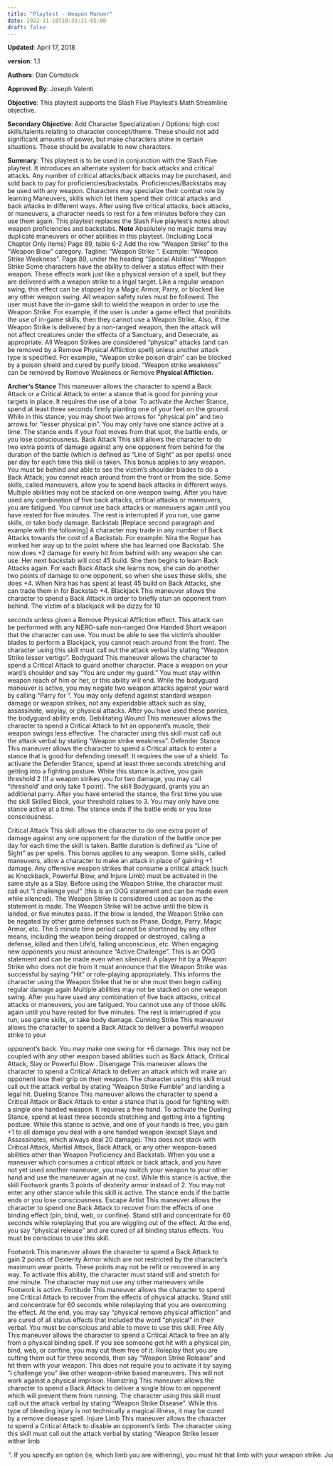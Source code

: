 ```yaml
---
title: "Playtest - Weapon Manuer"
date: 2022-11-10T10:33:21-05:00
draft: false
---
```

**Updated**:  April	17, 2018

**version**: 1.1

**Authors**:  Dan Comstock

**Approved By**: Joseph Valenti

**Objective**: This playtest supports the Slash Five Playtest’s Math Streamline objective.

**Secondary Objective**: Add Character Specialization / Options: high cost skills/talents relating to character concept/theme. These should not add significant amounts of power, but make characters shine in certain situations. These should be available to new characters.

**Summary**: This playtest is to be used in conjunction with the Slash Five playtest. It introduces an alternate system for back attacks and critical attacks. Any number of critical attacks/back attacks may be purchased, and sold back to pay for proficiencies/backstabs. Proficiencies/Backstabs may be used with any weapon. Characters may specialize their combat role by learning Maneuvers, skills which let them spend their critical attacks and back attacks in different ways. After using five critical attacks, back attacks, or maneuvers, a character needs to rest for a few minutes before they can use them again.
This playtest replaces the Slash Five playtest’s notes about weapon proficiencies and backstabs.
**Note**
Absolutely no magic items may duplicate maneuvers or other abilities in this playtest. (Including Local Chapter Only items)
Page 89, table 6-2
Add the row “Weapon Strike” to the “Weapon Blow” category.
Tagline: “Weapon Strike <Effect>”.
Example: “Weapon Strike Weakness”.
Page 89, under the heading “Special Abilities”
“Weapon Strike
Some characters have the ability to deliver a status effect with their weapon. These effects work just like a physical version of a spell, but they are delivered with a weapon strike to a legal target. Like a regular weapon
swing, this effect can be stopped by a Magic Armor, Parry, or blocked like any other weapon swing. All weapon safety rules must be followed. The user must have the in-game skill to wield the weapon in order to use the
Weapon Strike. For example, if the user is under a game effect that prohibits the use of in-game skills, then they cannot use a Weapon Strike. Also, if the Weapon Strike is delivered by a non-ranged weapon, then the attack will not affect creatures under the effects of a Sanctuary, and Desecrate, as appropriate.
All Weapon Strikes are considered “physical” attacks (and can be removed by a Remove Physical Affliction spell) unless another attack type is specified. For example, “Weapon strike poison drain” can be blocked by a poison shield and cured by purify blood. “Weapon strike weakness” can be removed by Remove Weakness or Remove
**Physical Affliction.**



**Archer’s Stance**
This maneuver allows the character to spend a Back
Attack or a Critical Attack to enter a stance that is
good for pinning your targets in place. It requires
the use of a bow. To activate the Archer Stance,
spend at least three seconds firmly planting one of
your feet on the ground.
While in this stance, you may shoot two arrows for
“physical pin” and two arrows for “lesser physical
pin”.
You may only have one stance active at a time. The
stance ends if your foot moves from that spot, the
battle ends, or you lose consciousness.
Back Attack
This skill allows the character to do two extra points
of damage against any one opponent from behind
for the duration of the battle (which is defined as
“Line of Sight” as per spells) once per day for each
time this skill is taken. This bonus applies to any
weapon.	You must be behind and able to see the
victim’s shoulder blades to do a Back Attack; you
cannot reach around from the front or from the
side.
Some skills, called maneuvers, allow you to spend
back attacks in different ways. Multiple abilities
may not be stacked on one weapon swing.
After you have used any combination of five back
attacks, critical attacks or maneuvers, you are
fatigued. You cannot use back attacks or maneuvers
again until you have rested for five minutes. The
rest is interrupted if you run, use game skills, or
take body damage.
Backstab
[Replace second paragraph and example with the
following]
A character may trade in any number of Back
Attacks towards the cost of a Backstab.
For example: Nira the Rogue has worked her way up
to the point where she has learned one Backstab.
She now does +2 damage for every hit from behind
with any weapon she can use. Her next backstab
will cost 45 build. She then begins to learn Back
Attacks again. For each Back Attack she learns now,
she can do another two points of damage to one
opponent, so when she uses these skills, she does
+4. When Nira has has spent at least 45 build on
Back Attacks, she can trade them in for Backstab
+4.
Blackjack
This maneuver allows the character to spend a Back
Attack in order to briefly stun an opponent from
behind. The victim of a blackjack will be dizzy for 10

seconds unless given a Remove Physical Affliction
effect. This attack can be performed with any
NERO-safe non-ranged One Handed Short weapon
that the character can use. You must be able to see
the victim’s shoulder blades to perform a Blackjack,
you cannot reach around from the front. The
character using this skill must call out the attack
verbal by stating “Weapon Strike lesser vertigo”.
Bodyguard
This maneuver allows the character to spend a
Critical Attack to guard another character. Place a
weapon on your ward’s shoulder and say “You are
under my guard.” You must stay within weapon
reach of him or her, or this ability will end. While
the bodyguard maneuver is active, you may negate
two weapon attacks against your ward by calling
“Parry for <name>”. You may only defend against
standard weapon damage or weapon strikes, not
any expendable attack such as slay, assassinate,
waylay, or physical attacks. After you have used
these parries, the bodyguard ability ends.
Debilitating Wound
This maneuver allows the character to spend a
Critical Attack to hit an opponent’s muscle, their
weapon swings less effective. The character using
this skill must call out the attack verbal by stating
“Weapon strike weakness”.
Defender Stance
This maneuver allows the character to spend a
Critical attack to enter a stance that is good for
defending oneself. It requires the use of a shield. To
activate the Defender Stance, spend at least three
seconds stretching and getting into a fighting
posture.
White this stance is active, you gain threshold 2 (If a
weapon strikes you for two damage, you may call
“threshold’ and only take 1 point). The skill
Bodyguard, grants you an additional parry. After
you have entered the stance, the first time you use
the skill Skilled Block, your threshold raises to 3.
You may only have one stance active at a time. The
stance ends if the battle ends or you lose
consciousness.


Critical Attack
This skill allows the character to do one extra point
of damage against any one opponent for the
duration of the battle once per day for each time
the skill is taken. Battle duration is defined as “Line
of Sight” as per spells. This bonus applies to any
weapon.
Some skills, called maneuvers, allow a character to
make an attack in place of gaining +1 damage.
Any offensive weapon strikes that consume a
critical attack (such as Knockback, Powerful Blow,
and Injure Limb) must be activated in the same
style as a Slay. Before using the Weapon Strike, the
character must call out “I challenge you!” (this is an
OOG statement and can be made even while
silenced). The Weapon Strike is considered used as
soon as the statement is made. The Weapon Strike
will be active until the blow is landed, or five
minutes pass. If the blow is landed, the Weapon
Strike can be negated by other game defenses such
as Phase, Dodge, Parry, Magic Armor, etc. The 5
minute time period cannot be shortened by any
other means, including the weapon being dropped
or destroyed, calling a defense, killed and then
Life’d, falling unconscious, etc. When engaging new
opponents you must announce “Active Challenge”.
This is an OOG statement and can be made even
when silenced. A player hit by a Weapon Strike who
does not die from it must announce that the
Weapon Strike	was successful by saying “Hit”	or
role-playing appropriately. This informs the
character using the Weapon Strike that he or she
must then begin calling regular damage again
Multiple abilities may not be stacked on one
weapon swing.
After you have used any combination of five back
attacks, critical attacks or maneuvers, you are
fatigued. You cannot use any of those skills again
until you have rested for five minutes. The rest is
interrupted if you run, use game skills, or take body
damage.
Cunning Strike
This maneuver allows the character to spend a Back
Attack to deliver a powerful weapon strike to your


opponent’s back. You may make one swing for +6
damage. This may not be coupled with any other
weapon based abilities such as Back Attack, Critical
Attack, Slay or Powerful Blow .
Disengage
This maneuver allows the character to spend a
Critical Attack to deliver an attack which will make
an opponent lose their grip on their weapon. The
character using this skill must call out the attack
verbal by stating “Weapon Strike Fumble” and
landing a legal hit.
Dueling Stance
This maneuver allows the character to spend a
Critical Attack or Back Attack to enter a stance that
is good for fighting with a single one handed
weapon. It requires a free hand. To activate the
Dueling Stance, spend at least three seconds
stretching and getting into a fighting posture.
While this stance is active, and one of your hands is
free, you gain +1 to all damage you deal with a one
handed weapon (except Slays and Assassinates,
which always deal 20 damage). This does not stack
with Critical Attack, Martial Attack, Back Attack, or
any other weapon-based abilities other than
Weapon Proficiency and Backstab. When you use a
maneuver which consumes a critical attack or back
attack, and you have not yet used another
maneuver, you may switch your weapon to your
other hand and use the maneuver again at no cost.
While this stance is active, the skill Footwork grants
3 points of dexterity armor instead of 2.
You may not enter any other stance while this skill
is active. The stance ends if the battle ends or you
lose consciousness.
Escape Artist
This maneuver allows the character to spend one
Back Attack to recover from the effects of one
binding effect (pin, bind, web, or confine). Stand
still and concentrate for 60 seconds while
roleplaying that you are wiggling out of the effect.
At the end, you say “physical release” and are cured
of all binding status effects. You must be conscious
to use this skill.

Footwork
This maneuver allows the character to spend a Back
Attack to gain 2 points of Dexterity Armor which are
not restricted by the character’s maximum wear
points. These points may not be refit or recovered
in any way. To activate this ability, the character
must stand still and stretch for one minute. The
character may not use any other maneuvers while
Footwork is active.
Fortitude
This maneuver allows the character to spend one
Critical Attack to recover from the effects of
physical attacks. Stand still and concentrate for 60
seconds while roleplaying that you are overcoming
the effect. At the end, you may say “physical
remove physical affliction” and are cured of all
status effects that included the word “physical” in
their verbal. You must be conscious and able to
move to use this skill.
Free Ally
This maneuver allows the character to spend a
Critical Attack to free an ally from a physical binding
spell. If you see someone get hit with a physical pin,
bind, web, or confine, you may cut them free of it.
Roleplay that you are cutting them out for three
seconds, then say “Weapon Strike Release” and hit
them with your weapon. This does not require you
to activate it by saying “I challenge you” like other
weapon-strike based maneuvers. This will not work
against a physical imprison.
Hamstring
This maneuver allows the character to spend a Back
Attack to deliver a single blow to an opponent
which will prevent them from running. The
character using this skill must call out the attack
verbal by stating “Weapon Strike Disease”. While
this type of bleeding injury is not technically a
magical illness, it may be cured by a remove disease
spell.
Injure Limb
This maneuver allows the character to spend a
Critical Attack to disable an opponent’s limb. The
character using this skill must call out the attack
verbal by stating “Weapon Strike lesser wither limb
<option>”. If you specify an option (ie, which limb


you are withering), you must hit that limb with your
weapon strike.
Juggler Stance
This maneuver allows the character to spend a Back
Attack to enter a stance that is good for throwing
weapons with deadly accuracy. It requires the use
of thrown weapons. To activate the Juggler Stance,
spend at least three seconds firmly planting one of
your feet on the ground.
While in this stance, you may toss a weapon up in
the air and catch it to “get a good grip” on it. Then
you may throw it using your backstab damage. The
weapon must travel at least six inches up in the air
for you to get a good grip. You may only have a
good grip on one weapon at a time.
You may only have one stance active at a time. The
stance ends if your foot moves from that spot, the
battle ends, or you lose consciousness.
Knockback
This maneuver allows the character to spend a
Critical Attack to push an opponent away. The
character using this skill must call out the attack
verbal by stating “Weapon Strike Repel”. The
attacker is also thrown off balance and may not
advance towards the target or attack them until
they have finished moving away. The attacker may
not sustain the effect by holding up his hand (as per
the Repel spell), so after the target has moved back
10 feet, they may advance again.
Martial Attack
This skill allows the character to do one extra point
of damage against all opponents for the duration of
the battle once per day for each time the skill is
taken. Battle duration is defined as “Line of Sight”
as per spells. This skill stacks with the +1 damage
gained from a critical attack.
When you activate this skill, you gain two free
Critical Attacks to pay for maneuvers you know.
These must be spent on two different maneuvers –
if you do not know at least two maneuvers, you
cannot benefit from both attacks. If the battle ends,
these maneuvers are lost.
A character may trade three Critical Attacks to buy

a Martial Attack. Both Critical Attacks and Martial
Attacks may be sold to pay for a Weapon
Proficiency.
Martial Recovery
If all your Critical Attacks are expended, you may
meditate for 60 seconds to restore 1 Critical Attack.
Muffling Strike
This maneuver allows the character to spend a Back
Attack to deliver a blow to an opponent which will
wind them and keep them from speaking. The
character using this skill must call out the attack
verbal by stating “Weapon Strike lesser silence”.
Powerful Blow
This maneuver allows the character to spend a
Critical Attack to deliver a strong hit. The character
may make one swing for +3 damage. This may not
be coupled with any other weapon based abilities
such as Critical Attack.
Powerful Stance
This maneuver allows the character to spend a
Critical attack to enter a stance that is good for
delivering heavy, powerful blows. It requires the
use of a two handed weapon. To activate the
Powerful Stance, spend at least three seconds
stretching and getting into a fighting posture.
While this stance is active, you gain +1 to all
damage you deal with a two handed weapon
(except Slays and Assassinates, which always deal
20 damage). This stacks with damage from Weapon
Proficiency and Backstab, but does not stack with
Critical Attack or Martial Attack. The skill
Knockback may be delivered as a "physical strike"
instead of a "weapon strike".	The skill Powerful
Blow deals +4 damage instead of +3.
You may only have one stance active at a time. The
stance ends if the battle ends or you lose
consciousness.
Skilled Block
This maneuver allows the character to spend a
Critical Attack to call “Parry” instead of being
affected by a Weapon Strike or one swing of
standard weapon damage. You must be using a


weapon or shield. This may not be used against a
slay, assassinate, waylay, spellstrike, or physical
strike.	This skill can only be used against physical
attacks from boffer weapons or arrows.
Strong-arm
This skill provides a Half-Orc or Half Ogre 3 critical
attacks per day.
Subtle Recovery
If all your Back Attacks are expended, you may
meditate for 60 seconds to restore 1 Back Attack.
Stealth Attack
This skill allows the character to do two extra points
of damage from behind against all opponents for
the duration of the battle once per day for each
time the skill is taken. Battle duration is defined as
“Line of Sight” as per spells. This skill stacks with
the +2 damage gained from a back attack.
When you activate this skill, you gain two free Back
Attacks to pay for maneuvers you know. These must
be spent on two different maneuvers – if you do
not know at least two maneuvers, you cannot
benefit from both attacks. If the battle ends, these
maneuvers are lost.
A character may trade three Back Attacks to buy a
Stealth Attack. Both Back Attacks and Stealth
Attacks may be sold to pay for a Backstab.
Weapon Master Stance
This maneuver allows the character to spend a
Critical attack to enter a stance that is good for
quickly switching weapons. It requires the skill
Weapon Master. To activate the Weapon Master's
Stance, spend at least three seconds stretching and
getting into a fighting posture.
While in this stance, you gain one critical attack
that can be used with your current weapon. When
you switch to a different type of melee weapon,
this critical attack may be recharged by meditating
for 3 seconds and then saying "Renew Critical
Attack". To recharge it again, you must switch
weapons.	You may only use each weapon type
once during the stance. For example, after
activating this stance, you could switch between a
long sword, long hammer, short sword, and two